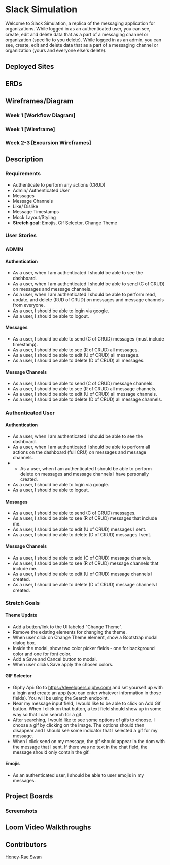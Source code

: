 # Slack Simulation
Welcome to Slack Simulation, a replica of the messaging application for organizations. 
While logged in as an authenticated user, you can see, create, edit and delete data that as a part of a messaging channel or organization (specific to you delete).
While logged in as an admin, you can see, create, edit and delete data that as a part of a messaging channel or organization (yours and everyone else's delete).

## Deployed Sites


## ERDs


## Wireframes/Diagram
### Week 1 [Workflow Diagram]
### Week 1 [Wireframe]
### Week 2-3 [Excursion Wireframes]

## Description

### Requirements
* Authenticate to perform any actions (CRUD)
* Admin/ Authenticated User
* Messages
* Message Channels
* Like/ Dislike
* Message Timestamps
* Mock Layout/Styling 
* **Stretch goal:** Emojis, Gif Selector, Change Theme

### User Stories

### ADMIN 

#### Authentication
* As a user, when I am authenticated I should be able to see the dashboard.
* As a user, when I am authenticated I should be able to send (C of CRUD) on messages and message channels.
* As a user, when I am authenticated I should be able to perform read, update, and delete (RUD of CRUD) on messages and message channels from everyone.
* As a user, I should be able to login via google.
* As a user, I should be able to logout.

#### Messages
* As a user, I should be able to send (C of CRUD) messages (must include timestamp).
* As a user, I should be able to see (R of CRUD) all messages.
* As a user, I should be able to edit (U of CRUD) all messages.
* As a user, I should be able to delete (D of CRUD) all messages.

#### Message Channels
* As a user, I should be able to send (C of CRUD) message channels.
* As a user, I should be able to see (R of CRUD) all message channels.
* As a user, I should be able to edit (U of CRUD) all message channels.
* As a user, I should be able to delete (D of CRUD) all message channels.

### Authenticated User

#### Authentication
* As a user, when I am authenticated I should be able to see the dashboard.
* As a user, when I am authenticated I should be able to perform all actions on the dashboard (full CRU) on messages and message channels.
* * As a user, when I am authenticated I should be able to perform delete on messages and message channels I have personally created.
* As a user, I should be able to login via google.
* As a user, I should be able to logout.

#### Messages
* As a user, I should be able to send (C of CRUD) messages.
* As a user, I should be able to see (R of CRUD) messages that include me.
* As a user, I should be able to edit (U of CRUD) messages I sent.
* As a user, I should be able to delete (D of CRUD) messages I sent.

#### Message Channels
* As a user, I should be able to add (C of CRUD) message channels.
* As a user, I should be able to see (R of CRUD) message channels that include me.
* As a user, I should be able to edit (U of CRUD) message channels I created.
* As a user, I should be able to delete (D of CRUD) message channels I created.


### Stretch Goals

#### Theme Update
* Add a button/link to the UI labeled "Change Theme".
* Remove the existing elements for changing the theme.
* When user click on Change Theme element, show a Bootstrap modal dialog box.
* Inside the modal, show two color picker fields - one for background color and one for font color.
* Add a Save and Cancel button to modal.
* When user clicks Save apply the chosen colors.

#### GIF Selector
* Giphy Api: Go to https://developers.giphy.com/ and set yourself up with a login and create an app (you can enter whatever information in those fields). You will be using the Search endpoint.
* Near my message input field, I would like to be able to click on Add Gif button. When I click on that button, a text field should show up in some way so that I can search for a gif.
* After searching, I would like to see some options of gifs to choose. I choose a gif by clicking on the image. The options should then disappear and I should see some indicator that I selected a gif for my message.
* When I click send on my message, the gif should appear in the dom with the message that I sent. If there was no text in the chat field, the message should only contain the gif.

#### Emojis
* As an authenticated user, I should be able to user emojis in my messages.


## Project Boards


### Screenshots



## Loom Video Walkthroughs


## Contributors
[Honey-Rae Swan](https://github.com/thedigitalmenagerie)


